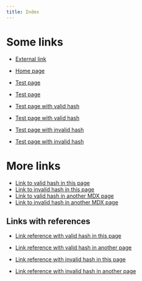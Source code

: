 ```yaml
---
title: Index
---
```


# Some links

- [External link](https://starlight.astro.build/)

- [Home page](/)

- [Test page](/test)
- [Test page](/test/)

- [Test page with valid hash](/test#title)
- [Test page with valid hash](/test/#title)

- [Test page with invalid hash](/test#unknown)
- [Test page with invalid hash](/test/#unknown)

# More links

- [Link to valid hash in this page](#some-links)
- [Link to invalid hash in this page](#unknown)
- [Link to valid hash in another MDX page](/guides/example/#some-links)
- [Link to invalid hash in another MDX page](/guides/example/#unknown)

## Links with references

- [Link reference with valid hash in this page][ref-with-valid-hash-internal]
- [Link reference with valid hash in another page][ref-with-valid-hash-external]

- [Link reference with invalid hash in this page][ref-with-invalid-hash-internal]
- [Link reference with invalid hash in another page][ref-with-invalid-hash-external]

[ref-with-valid-hash-internal]: #some-links
[ref-with-valid-hash-external]: /test#title
[ref-with-invalid-hash-internal]: #unknown
[ref-with-invalid-hash-external]: /test#unknown
